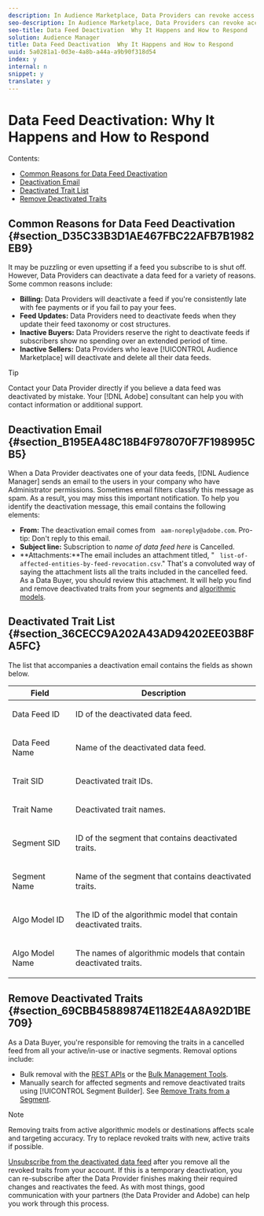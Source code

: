 ```yaml
---
description: In Audience Marketplace, Data Providers can revoke access to your subscribed data feeds. Don't be alarmed if this happens to you. We've got you covered. Review this section for processes and procedures related to data feed deactivations.
seo-description: In Audience Marketplace, Data Providers can revoke access to your subscribed data feeds. Don't be alarmed if this happens to you. We've got you covered. Review this section for processes and procedures related to data feed deactivations.
seo-title: Data Feed Deactivation  Why It Happens and How to Respond
solution: Audience Manager
title: Data Feed Deactivation  Why It Happens and How to Respond
uuid: 5a0281a1-0d3e-4a8b-a44a-a9b90f318d54
index: y
internal: n
snippet: y
translate: y
---
```


# Data Feed Deactivation: Why It Happens and How to Respond

Contents: 


<ul class="simplelist"> 
 <li> <a href="../../../c_features/c_audience_marketplace/c_marketplace_buyer/marketplace-subscriber-deactivated.md#section_D35C33B3D1AE467FBC22AFB7B1982EB9" format="dita" scope="local"> Common Reasons for Data Feed Deactivation </a> </li> 
 <li> <a href="../../../c_features/c_audience_marketplace/c_marketplace_buyer/marketplace-subscriber-deactivated.md#section_B195EA48C18B4F978070F7F198995CB5" format="dita" scope="local"> Deactivation Email </a> </li> 
 <li> <a href="../../../c_features/c_audience_marketplace/c_marketplace_buyer/marketplace-subscriber-deactivated.md#section_36CECC9A202A43AD94202EE03B8FA5FC" format="dita" scope="local"> Deactivated Trait List </a> </li> 
 <li> <a href="../../../c_features/c_audience_marketplace/c_marketplace_buyer/marketplace-subscriber-deactivated.md#section_69CBB45889874E1182E4A8A92D1BE709" format="dita" scope="local"> Remove Deactivated Traits </a> </li> 
</ul>



## Common Reasons for Data Feed Deactivation {#section_D35C33B3D1AE467FBC22AFB7B1982EB9}

It may be puzzling or even upsetting if a feed you subscribe to is shut off. However, Data Providers can deactivate a data feed for a variety of reasons. Some common reasons include: 


* **Billing:** Data Providers will deactivate a feed if you're consistently late with fee payments or if you fail to pay your fees.
* **Feed Updates:** Data Providers need to deactivate feeds when they update their feed taxonomy or cost structures.
* **Inactive Buyers:** Data Providers reserve the right to deactivate feeds if subscribers show no spending over an extended period of time.
* **Inactive Sellers:** Data Providers who leave [!UICONTROL  Audience Marketplace] will deactivate and delete all their data feeds.



>[!TIP]
>
>Contact your Data Provider directly if you believe a data feed was deactivated by mistake. Your [!DNL  Adobe] consultant can help you with contact information or additional support. 



## Deactivation Email {#section_B195EA48C18B4F978070F7F198995CB5}

When a Data Provider deactivates one of your data feeds, [!DNL  Audience Manager] sends an email to the users in your company who have Administrator permissions. Sometimes email filters classify this message as spam. As a result, you may miss this important notification. To help you identify the deactivation message, this email contains the following elements: 

* **From:** The deactivation email comes from ` aam-noreply@adobe.com`. Pro-tip: Don't reply to this email.
* **Subject line:** Subscription to *name of data feed here* is Cancelled.
* **Attachments:**The email includes an attachment titled, " ` list-of-affected-entities-by-feed-revocation.csv`." That's a convoluted way of saying the attachment lists all the traits included in the cancelled feed. As a Data Buyer, you should review this attachment. It will help you find and remove deactivated traits from your segments and [ algorithmic models](../../../c_features/c_models/c_models.md#concept_49FB2DBD4AD041A4ABAAEE9D83BB996E).

## Deactivated Trait List {#section_36CECC9A202A43AD94202EE03B8FA5FC}

The list that accompanies a deactivation email contains the fields as shown below. 



<table id="table_5C3800F9D8AA43EFAB4690959A721F63"> 
 <thead> 
  <tr> 
   <th colname="col1" class="entry"> Field </th> 
   <th colname="col2" class="entry"> Description </th> 
  </tr> 
 </thead>
 <tbody> 
  <tr> 
   <td colname="col1"> <p>Data Feed ID </p> </td> 
   <td colname="col2"> <p>ID of the deactivated data feed. </p> </td> 
  </tr> 
  <tr> 
   <td colname="col1"> <p>Data Feed Name </p> </td> 
   <td colname="col2"> <p>Name of the deactivated data feed. </p> </td> 
  </tr> 
  <tr> 
   <td colname="col1"> <p>Trait SID </p> </td> 
   <td colname="col2"> <p>Deactivated trait IDs. </p> </td> 
  </tr> 
  <tr> 
   <td colname="col1"> <p>Trait Name </p> </td> 
   <td colname="col2"> <p>Deactivated trait names. </p> </td> 
  </tr> 
  <tr> 
   <td colname="col1"> <p>Segment SID </p> </td> 
   <td colname="col2"> <p>ID of the segment that contains deactivated traits. </p> </td> 
  </tr> 
  <tr> 
   <td colname="col1"> <p>Segment Name </p> </td> 
   <td colname="col2"> <p>Name of the segment that contains deactivated traits. </p> </td> 
  </tr> 
  <tr> 
   <td colname="col1"> <p>Algo Model ID </p> </td> 
   <td colname="col2"> <p>The ID of the algorithmic model that contain deactivated traits. </p> </td> 
  </tr> 
  <tr> 
   <td colname="col1"> <p>Algo Model Name </p> </td> 
   <td colname="col2"> <p>The names of algorithmic models that contain deactivated traits. </p> </td> 
  </tr> 
 </tbody> 
</table>


## Remove Deactivated Traits {#section_69CBB45889874E1182E4A8A92D1BE709}

As a Data Buyer, you're responsible for removing the traits in a cancelled feed from all your active/in-use or inactive segments. Removal options include: 


* Bulk removal with the [ REST APIs](../../../c_api/c_rest_api_main/c_rest_api_main.md#concept_B512E6C3410A4304A672588A60A792B1) or the [ Bulk Management Tools](../../../c_reference/c_bulk/c_bulk.md#concept_8D6CB301643C482F994938F6484B390C).
* Manually search for affected segments and remove deactivated traits using [!UICONTROL  Segment Builder]. See [ Remove Traits from a Segment](../../../c_features/c_segments/c_segment_builder/remove-traits.md#task_D165E279D55A43C7952D936B207FD78A).



>[!NOTE]
>
>Removing traits from active algorithmic models or destinations affects scale and targeting accuracy. Try to replace revoked traits with new, active traits if possible.



[ Unsubscribe from the deactivated data feed](../../../c_features/c_audience_marketplace/c_marketplace_buyer/t_unsubscribe_feed.md#task_10D0EA04E9C34F78A69A71AFA25BD40E) after you remove all the revoked traits from your account. If this is a temporary deactivation, you can re-subscribe after the Data Provider finishes making their required changes and reactivates the feed. As with most things, good communication with your partners (the Data Provider and Adobe) can help you work through this process. 
